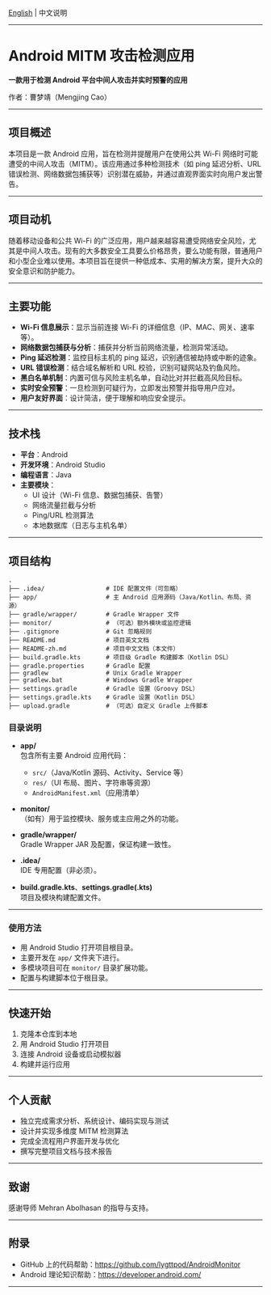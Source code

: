 [English](README.md) | 中文说明

---

# Android MITM 攻击检测应用

**一款用于检测 Android 平台中间人攻击并实时预警的应用**

作者：曹梦靖（Mengjing Cao）

---

## 项目概述

本项目是一款 Android 应用，旨在检测并提醒用户在使用公共 Wi-Fi 网络时可能遭受的中间人攻击（MITM）。该应用通过多种检测技术（如 ping 延迟分析、URL 错误检测、网络数据包捕获等）识别潜在威胁，并通过直观界面实时向用户发出警告。

---

## 项目动机

随着移动设备和公共 Wi-Fi 的广泛应用，用户越来越容易遭受网络安全风险，尤其是中间人攻击。现有的大多数安全工具要么价格昂贵，要么功能有限，普通用户和小型企业难以使用。本项目旨在提供一种低成本、实用的解决方案，提升大众的安全意识和防护能力。

---

## 主要功能

- **Wi-Fi 信息展示**：显示当前连接 Wi-Fi 的详细信息（IP、MAC、网关、速率等）。
- **网络数据包捕获与分析**：捕获并分析当前网络流量，检测异常活动。
- **Ping 延迟检测**：监控目标主机的 ping 延迟，识别通信被劫持或中断的迹象。
- **URL 错误检测**：结合域名解析和 URL 校验，识别可疑网站及钓鱼风险。
- **黑白名单机制**：内置可信与风险主机名单，自动比对并拦截高风险目标。
- **实时安全预警**：一旦检测到可疑行为，立即发出预警并指导用户应对。
- **用户友好界面**：设计简洁，便于理解和响应安全提示。

---

## 技术栈

- **平台**：Android
- **开发环境**：Android Studio
- **编程语言**：Java
- **主要模块**：
  - UI 设计（Wi-Fi 信息、数据包捕获、告警）
  - 网络流量拦截与分析
  - Ping/URL 检测算法
  - 本地数据库（日志与主机名单）

---

## 项目结构

```
.
├── .idea/                 # IDE 配置文件（可忽略）
├── app/                   # 主 Android 应用源码（Java/Kotlin、布局、资源）
├── gradle/wrapper/        # Gradle Wrapper 文件
├── monitor/               # （可选）额外模块或监控逻辑
├── .gitignore             # Git 忽略规则
├── README.md              # 项目英文文档
├── README-zh.md           # 项目中文文档（本文件）
├── build.gradle.kts       # 项目级 Gradle 构建脚本（Kotlin DSL）
├── gradle.properties      # Gradle 配置
├── gradlew                # Unix Gradle Wrapper
├── gradlew.bat            # Windows Gradle Wrapper
├── settings.gradle        # Gradle 设置（Groovy DSL）
├── settings.gradle.kts    # Gradle 设置（Kotlin DSL）
├── upload.gradle          # （可选）自定义 Gradle 上传脚本
```

### 目录说明

- **app/**  
  包含所有主要 Android 应用代码：
  - `src/`（Java/Kotlin 源码、Activity、Service 等）
  - `res/`（UI 布局、图片、字符串等资源）
  - `AndroidManifest.xml`（应用清单）

- **monitor/**  
  （如有）用于监控模块、服务或主应用之外的功能。

- **gradle/wrapper/**  
  Gradle Wrapper JAR 及配置，保证构建一致性。

- **.idea/**  
  IDE 专用配置（非必须）。

- **build.gradle.kts**、**settings.gradle(.kts)**  
  项目及模块构建配置文件。

---

### 使用方法

- 用 Android Studio 打开项目根目录。
- 主要开发在 `app/` 文件夹下进行。
- 多模块项目可在 `monitor/` 目录扩展功能。
- 配置与构建脚本位于根目录。

---

## 快速开始

1. 克隆本仓库到本地
2. 用 Android Studio 打开项目
3. 连接 Android 设备或启动模拟器
4. 构建并运行应用

---

## 个人贡献

- 独立完成需求分析、系统设计、编码实现与测试
- 设计并实现多维度 MITM 检测算法
- 完成全流程用户界面开发与优化
- 撰写完整项目文档与技术报告

---

## 致谢

感谢导师 Mehran Abolhasan 的指导与支持。

---

## 附录

- GitHub 上的代码帮助：https://github.com/lygttpod/AndroidMonitor
- Android 理论知识帮助：https://developer.android.com/

---
